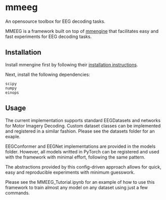 # mmeeg
An opensource toolbox for EEG decoding tasks.

MMEEG is a framework built on top of [mmengine](https://github.com/open-mmlab/mmengine) that facilitates easy and fast experiments for EEG decoding tasks.

## Installation

Install mmengine first by following their [installation instructions](https://github.com/open-mmlab/mmengine#installation).

Next, install the following dependencies:
```
scipy
numpy
einops
```

## Usage

The current implementation supports standard EEGDatasets and networks for Motor Imagery Decoding. Custom dataset classes can be implemented and registered in a similar fashion. Please see the datasets folder for an exaple.

EEGConformer and EEGNet implementations are provided in the models folder. However, all models writted in PyTorch can be registered and used with the framework with minimal effort, following the same pattern.

The abstractions provided by this config-driven approach allows for quick, easy and reproducible experiments with minimum guesswork.

Please see the MMEEG_Tutorial.ipynb for an example of how to use this framework to train almost any model on any dataset using just a few commands.
